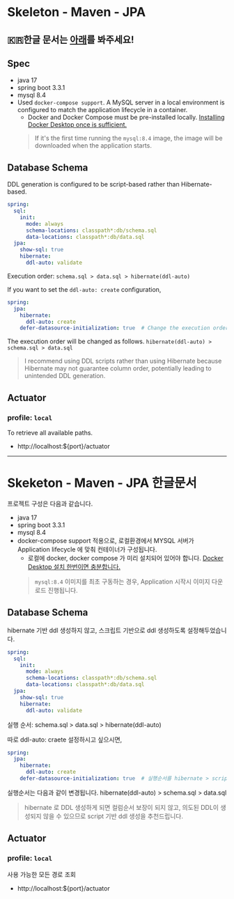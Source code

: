 # Skeleton - Maven - JPA

## 🇰🇷한글 문서는 [아래](#Skeketon--Maven---JPA-한글문서)를 봐주세요!


## Spec
- java 17
- spring boot 3.3.1
- mysql 8.4
- Used `docker-compose support`. A MySQL server in a local environment is configured to match the application lifecycle in a container.
  - Docker and Docker Compose must be pre-installed locally. [Installing Docker Desktop once is sufficient.](https://www.docker.com/products/docker-desktop/)
  > If it's the first time running the `mysql:8.4` image, the image will be downloaded when the application starts.

## Database Schema
DDL generation is configured to be script-based rather than Hibernate-based.

```yaml
spring:
  sql:
    init:
      mode: always
      schema-locations: classpath*:db/schema.sql
      data-locations: classpath*:db/data.sql
  jpa:
    show-sql: true
    hibernate:
      ddl-auto: validate
```

Execution order: `schema.sql > data.sql > hibernate(ddl-auto)`

If you want to set the `ddl-auto: create` configuration,
```yaml
spring:
  jpa:
    hibernate:
      ddl-auto: create
    defer-datasource-initialization: true  # Change the execution order to Hibernate followed by script.
```
The execution order will be changed as follows.
`hibernate(ddl-auto) > schema.sql > data.sql`

> I recommend using DDL scripts rather than using Hibernate because Hibernate may not guarantee column order, potentially leading to unintended DDL generation.

## Actuator

### profile: `local`
To retrieve all available paths.
- http://localhost:${port}/actuator


---
# Skeketon - Maven - JPA 한글문서
프로젝트 구성은 다음과 같습니다.

- java 17
- spring boot 3.3.1
- mysql 8.4
- docker-compose support 적용으로, 로컬환경에서 MYSQL 서버가 Application lifecycle 에 맞춰 컨테이너가 구성됩니다.
  - 로컬에 docker, docker compose 가 미리 설치되어 있어야 합니다. [Docker Desktop 설치 한번이면 충분합니다.](https://www.docker.com/products/docker-desktop/)
  > `mysql:8.4` 이미지를 최초 구동하는 경우, Application 시작시 이미지 다운로드 진행됩니다.

## Database Schema
hibernate 기반 ddl 생성하지 않고, 스크립트 기반으로 ddl 생성하도록 설정해두었습니다.

```yaml
spring:
  sql:
    init:
      mode: always
      schema-locations: classpath*:db/schema.sql
      data-locations: classpath*:db/data.sql
  jpa:
    show-sql: true
    hibernate:
      ddl-auto: validate
```

실행 순서: schema.sql > data.sql > hibernate(ddl-auto)

따로 ddl-auto: craete 설정하시고 싶으시면,
```yaml
spring:
  jpa:
    hibernate:
      ddl-auto: create
    defer-datasource-initialization: true  # 실행순서를 hibernate > script 순으로 변경
```
실행순서는 다음과 같이 변경됩니다.
hibernate(ddl-auto) > schema.sql > data.sql

> hibernate 로 DDL 생성하게 되면 컬럼순서 보장이 되지 않고, 의도된 DDL이 생성되지 않을 수 있으므로 script 기반 ddl 생성을 추천드립니다.

## Actuator

### profile: `local`
사용 가능한 모든 경로 조회 
- http://localhost:${port}/actuator


